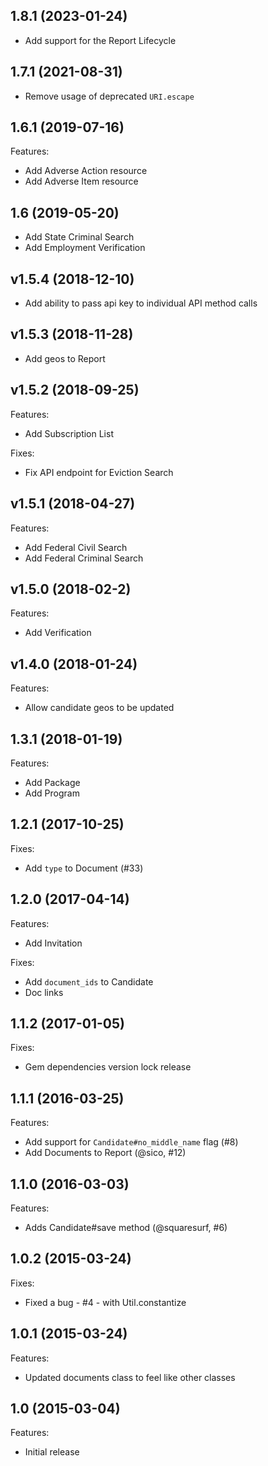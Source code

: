 ## 1.8.1 (2023-01-24)

- Add support for the Report Lifecycle

## 1.7.1 (2021-08-31)

- Remove usage of deprecated `URI.escape`

## 1.6.1 (2019-07-16)

Features:

- Add Adverse Action resource
- Add Adverse Item resource

## 1.6 (2019-05-20)

- Add State Criminal Search
- Add Employment Verification

## v1.5.4 (2018-12-10)

- Add ability to pass api key to individual API method calls

## v1.5.3 (2018-11-28)

- Add geos to Report

## v1.5.2 (2018-09-25)

Features:

- Add Subscription List

Fixes:

- Fix API endpoint for Eviction Search

## v1.5.1 (2018-04-27)

Features:

- Add Federal Civil Search
- Add Federal Criminal Search

## v1.5.0 (2018-02-2)

Features:

- Add Verification

## v1.4.0 (2018-01-24)

Features:

- Allow candidate geos to be updated

## 1.3.1 (2018-01-19)

Features:

- Add Package
- Add Program

## 1.2.1 (2017-10-25)

Fixes:

- Add `type` to Document (#33)

## 1.2.0 (2017-04-14)

Features:

- Add Invitation

Fixes:

- Add `document_ids` to Candidate
- Doc links

## 1.1.2 (2017-01-05)

Fixes:

- Gem dependencies version lock release

## 1.1.1 (2016-03-25)

Features:

- Add support for `Candidate#no_middle_name` flag (#8)
- Add Documents to Report (@sico, #12)

## 1.1.0 (2016-03-03)

Features:

- Adds Candidate#save method (@squaresurf, #6)

## 1.0.2 (2015-03-24)

Fixes:

- Fixed a bug - #4 - with Util.constantize

## 1.0.1 (2015-03-24)

Features:

- Updated documents class to feel like other classes

## 1.0 (2015-03-04)

Features:

- Initial release
